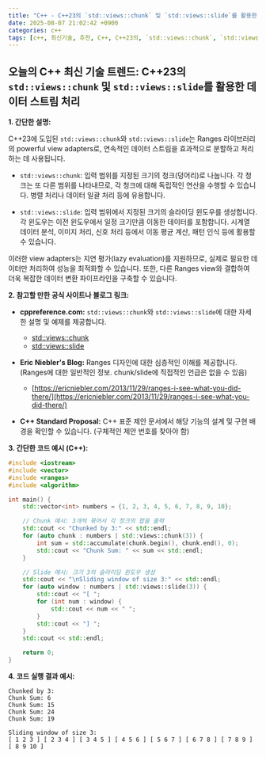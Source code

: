```yaml
---
title: "C++ - C++23의 `std::views::chunk` 및 `std::views::slide`를 활용한 데이터 스트림 처리"
date: 2025-08-07 21:02:42 +0900
categories: c++
tags: [c++, 최신기술, 추천, C++, C++23의, `std::views::chunk`, `std::views::slide`를, 활용한, 데이터, 스트림, 처리]
---
```


## 오늘의 C++ 최신 기술 트렌드: **C++23의 `std::views::chunk` 및 `std::views::slide`를 활용한 데이터 스트림 처리**

**1. 간단한 설명:**

C++23에 도입된 `std::views::chunk`와 `std::views::slide`는 Ranges 라이브러리의 powerful view adapters로, 연속적인 데이터 스트림을 효과적으로 분할하고 처리하는 데 사용됩니다.

*   `std::views::chunk`: 입력 범위를 지정된 크기의 청크(덩어리)로 나눕니다. 각 청크는 또 다른 범위를 나타내므로, 각 청크에 대해 독립적인 연산을 수행할 수 있습니다. 병렬 처리나 데이터 일괄 처리 등에 유용합니다.

*   `std::views::slide`: 입력 범위에서 지정된 크기의 슬라이딩 윈도우를 생성합니다. 각 윈도우는 이전 윈도우에서 일정 크기만큼 이동한 데이터를 포함합니다. 시계열 데이터 분석, 이미지 처리, 신호 처리 등에서 이동 평균 계산, 패턴 인식 등에 활용할 수 있습니다.

이러한 view adapters는 지연 평가(lazy evaluation)를 지원하므로, 실제로 필요한 데이터만 처리하여 성능을 최적화할 수 있습니다.  또한, 다른 Ranges view와 결합하여 더욱 복잡한 데이터 변환 파이프라인을 구축할 수 있습니다.

**2. 참고할 만한 공식 사이트나 블로그 링크:**

*   **cppreference.com:** `std::views::chunk`와 `std::views::slide`에 대한 자세한 설명 및 예제를 제공합니다.
    *   [std::views::chunk](https://en.cppreference.com/w/cpp/ranges/chunk_view)
    *   [std::views::slide](https://en.cppreference.com/w/cpp/ranges/slide_view)

*   **Eric Niebler's Blog:** Ranges 디자인에 대한 심층적인 이해를 제공합니다. (Ranges에 대한 일반적인 정보. chunk/slide에 직접적인 언급은 없을 수 있음)
    *   [https://ericniebler.com/2013/11/29/ranges-i-see-what-you-did-there/](https://ericniebler.com/2013/11/29/ranges-i-see-what-you-did-there/)

*   **C++ Standard Proposal:** C++ 표준 제안 문서에서 해당 기능의 설계 및 구현 배경을 확인할 수 있습니다. (구체적인 제안 번호를 찾아야 함)

**3. 간단한 코드 예시 (C++):**

```cpp
#include <iostream>
#include <vector>
#include <ranges>
#include <algorithm>

int main() {
    std::vector<int> numbers = {1, 2, 3, 4, 5, 6, 7, 8, 9, 10};

    // Chunk 예시: 3개씩 묶어서 각 청크의 합을 출력
    std::cout << "Chunked by 3:" << std::endl;
    for (auto chunk : numbers | std::views::chunk(3)) {
        int sum = std::accumulate(chunk.begin(), chunk.end(), 0);
        std::cout << "Chunk Sum: " << sum << std::endl;
    }

    // Slide 예시: 크기 3의 슬라이딩 윈도우 생성
    std::cout << "\nSliding window of size 3:" << std::endl;
    for (auto window : numbers | std::views::slide(3)) {
        std::cout << "[ ";
        for (int num : window) {
            std::cout << num << " ";
        }
        std::cout << "] ";
    }
    std::cout << std::endl;

    return 0;
}
```

**4. 코드 실행 결과 예시:**

```
Chunked by 3:
Chunk Sum: 6
Chunk Sum: 15
Chunk Sum: 24
Chunk Sum: 19

Sliding window of size 3:
[ 1 2 3 ] [ 2 3 4 ] [ 3 4 5 ] [ 4 5 6 ] [ 5 6 7 ] [ 6 7 8 ] [ 7 8 9 ] [ 8 9 10 ]
```

